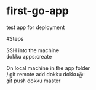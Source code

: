 # first-go-app
test app for deployment

#Steps

SSH into the machine<br/>
dokku apps:create <app-name> <br/>

On local machine in the app folder<br>/
git remote add dokku dokku@<my-IP>:<app-name> <br/>
git push dokku master
